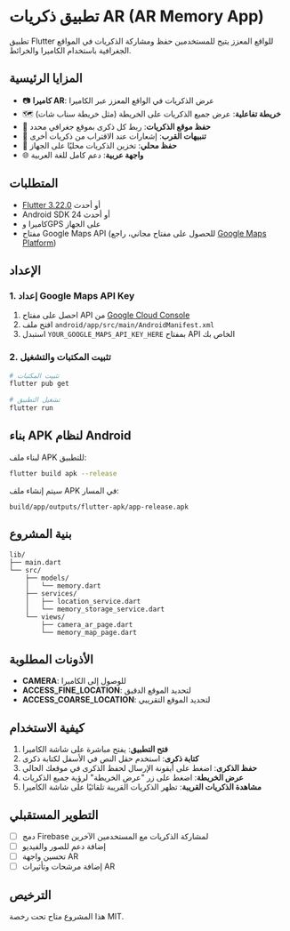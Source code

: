 # تطبيق ذكريات AR (AR Memory App)

تطبيق Flutter للواقع المعزز يتيح للمستخدمين حفظ ومشاركة الذكريات في المواقع الجغرافية باستخدام الكاميرا والخرائط.

## المزايا الرئيسية

- 📷 **كاميرا AR**: عرض الذكريات في الواقع المعزز عبر الكاميرا
- 🗺️ **خريطة تفاعلية**: عرض جميع الذكريات على الخريطة (مثل خريطة سناب شات)
- 📍 **حفظ موقع الذكريات**: ربط كل ذكرى بموقع جغرافي محدد
- 🔔 **تنبيهات القرب**: إشعارات عند الاقتراب من ذكريات أخرى
- 💾 **حفظ محلي**: تخزين الذكريات محليًا على الجهاز
- 🌐 **واجهة عربية**: دعم كامل للغة العربية

## المتطلبات

- [Flutter 3.22.0](https://docs.flutter.dev/get-started/install) أو أحدث
- Android SDK 24 أو أحدث
- كاميرا وGPS على الجهاز
- مفتاح Google Maps API (للحصول على مفتاح مجاني، راجع [Google Maps Platform](https://developers.google.com/maps/documentation/android-sdk/get-api-key))

## الإعداد

### 1. إعداد Google Maps API Key

1. احصل على مفتاح API من [Google Cloud Console](https://console.cloud.google.com/)
2. افتح ملف `android/app/src/main/AndroidManifest.xml`
3. استبدل `YOUR_GOOGLE_MAPS_API_KEY_HERE` بمفتاح API الخاص بك

### 2. تثبيت المكتبات والتشغيل

```bash
# تثبيت المكتبات
flutter pub get

# تشغيل التطبيق
flutter run
```

## بناء APK لنظام Android

لبناء ملف APK للتطبيق:

```bash
flutter build apk --release
```

سيتم إنشاء ملف APK في المسار:
```
build/app/outputs/flutter-apk/app-release.apk
```

## بنية المشروع

```
lib/
├── main.dart
└── src/
    ├── models/
    │   └── memory.dart
    ├── services/
    │   ├── location_service.dart
    │   └── memory_storage_service.dart
    └── views/
        ├── camera_ar_page.dart
        └── memory_map_page.dart
```

## الأذونات المطلوبة

- **CAMERA**: للوصول إلى الكاميرا
- **ACCESS_FINE_LOCATION**: لتحديد الموقع الدقيق
- **ACCESS_COARSE_LOCATION**: لتحديد الموقع التقريبي

## كيفية الاستخدام

1. **فتح التطبيق**: يفتح مباشرة على شاشة الكاميرا
2. **كتابة ذكرى**: استخدم حقل النص في الأسفل لكتابة ذكرى
3. **حفظ الذكرى**: اضغط على أيقونة الإرسال لحفظ الذكرى في موقعك الحالي
4. **عرض الخريطة**: اضغط على زر "عرض الخريطة" لرؤية جميع الذكريات
5. **مشاهدة الذكريات القريبة**: تظهر الذكريات القريبة تلقائيًا على شاشة الكاميرا

## التطوير المستقبلي

- [ ] دمج Firebase لمشاركة الذكريات مع المستخدمين الآخرين
- [ ] إضافة دعم للصور والفيديو
- [ ] تحسين واجهة AR
- [ ] إضافة مرشحات وتأثيرات AR

## الترخيص

هذا المشروع متاح تحت رخصة MIT.

